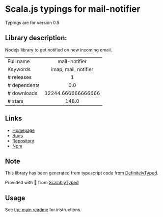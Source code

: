
# Scala.js typings for mail-notifier

Typings are for version 0.5

## Library description:
Nodejs library to get notified on new incoming email.

|                    |                 |
| ------------------ | :-------------: |
| Full name          | mail-notifier |
| Keywords           | imap, mail, notifier |
| # releases         | 1 |
| # dependents       | 0.0 |
| # downloads        | 12244.666666666666 |
| # stars            | 148.0 |

## Links
- [Homepage](https://github.com/jcreigno/nodejs-mail-notifier#readme)
- [Bugs](https://github.com/jcreigno/nodejs-mail-notifier/issues)
- [Repository](https://github.com/jcreigno/nodejs-mail-notifier)
- [Npm](https://www.npmjs.com/package/mail-notifier)
    


## Note
This library has been generated from typescript code from [DefinitelyTyped](https://definitelytyped.org).

Provided with :purple_heart: from [ScalablyTyped](https://github.com/oyvindberg/ScalablyTyped)

## Usage
See [the main readme](../../readme.md) for instructions.


